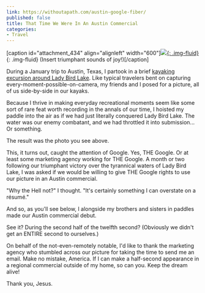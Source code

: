 ```yaml
---
link: https://withoutapath.com/austin-google-fiber/
published: false
title: That Time We Were In An Austin Commercial
categories:
- Travel
---
```


[caption id="attachment_434" align="alignleft" width="600"][![](https://withoutapath.com/wp-content/uploads/2013/02/Lady-Bird-Lake-Kayaking-e1359823032620-1024x768.jpg){: .img-fluid}](https://withoutapath.com/wp-content/uploads/2013/02/Lady-Bird-Lake-Kayaking-e1359823032620.jpg){: .img-fluid} (Insert triumphant sounds of joy!)[/caption]

During a January trip to Austin, Texas, I partook in a brief [kayaking excursion around Lady Bird Lake](https://withoutapath.com/lady-bird-lake/). Like typical travelers bent on capturing every-moment-possible-on-camera, my friends and I posed for a picture, all of us side-by-side in our kayaks.

Because I thrive in making everyday recreational moments seem like some sort of rare feat worth recording in the annals of our time, I hoisted my paddle into the air as if we had just literally conquered Lady Bird Lake. The water was our enemy combatant, and we had throttled it into submission... Or something.

<!-- more -->The result was the photo you see above.

This, it turns out, caught the attention of Google. Yes, THE Google. Or at least some marketing agency working for THE Google. A month or two following our triumphant victory over the tyrannical waters of Lady Bird Lake, I was asked if we would be willing to give THE Google rights to use our picture in an Austin commercial.

"Why the Hell not?" I thought. "It's certainly something I can overstate on a résumé."

And so, as you'll see below, I alongside my brothers and sisters in paddles made our Austin commercial debut.

See it? During the second half of the twelfth second? (Obviously we didn't get an ENTIRE second to ourselves.)

On behalf of the not-even-remotely notable, I'd like to thank the marketing agency who stumbled across our picture for taking the time to send me an email. Make no mistake, America. If I can make a half-second appearance in a regional commercial outside of my home, so can you. Keep the dream alive!

Thank you, Jesus.

